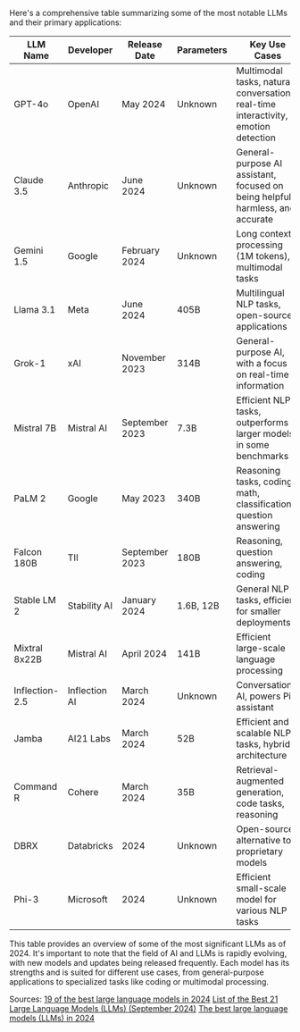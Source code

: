  Here's a comprehensive table summarizing some of the most notable LLMs and their primary applications:

| LLM Name | Developer | Release Date | Parameters | Key Use Cases |
|----------|-----------|--------------|------------|---------------|
| GPT-4o | OpenAI | May 2024 | Unknown | Multimodal tasks, natural conversations, real-time interactivity, emotion detection |
| Claude 3.5 | Anthropic | June 2024 | Unknown | General-purpose AI assistant, focused on being helpful, harmless, and accurate |
| Gemini 1.5 | Google | February 2024 | Unknown | Long context processing (1M tokens), multimodal tasks |
| Llama 3.1 | Meta | June 2024 | 405B | Multilingual NLP tasks, open-source applications |
| Grok-1 | xAI | November 2023 | 314B | General-purpose AI, with a focus on real-time information |
| Mistral 7B | Mistral AI | September 2023 | 7.3B | Efficient NLP tasks, outperforms larger models in some benchmarks |
| PaLM 2 | Google | May 2023 | 340B | Reasoning tasks, coding, math, classification, question answering |
| Falcon 180B | TII | September 2023 | 180B | Reasoning, question answering, coding |
| Stable LM 2 | Stability AI | January 2024 | 1.6B, 12B | General NLP tasks, efficient for smaller deployments |
| Mixtral 8x22B | Mistral AI | April 2024 | 141B | Efficient large-scale language processing |
| Inflection-2.5 | Inflection AI | March 2024 | Unknown | Conversational AI, powers Pi assistant |
| Jamba | AI21 Labs | March 2024 | 52B | Efficient and scalable NLP tasks, hybrid architecture |
| Command R | Cohere | March 2024 | 35B | Retrieval-augmented generation, code tasks, reasoning |
| DBRX | Databricks | 2024 | Unknown | Open-source alternative to proprietary models |
| Phi-3 | Microsoft | 2024 | Unknown | Efficient small-scale model for various NLP tasks |

This table provides an overview of some of the most significant LLMs as of 2024. It's important to note that the field of AI and LLMs is rapidly evolving, with new models and updates being released frequently. Each model has its strengths and is suited for different use cases, from general-purpose applications to specialized tasks like coding or multimodal processing.

Sources:
[19 of the best large language models in 2024](https://www.techtarget.com/whatis/feature/12-of-the-best-large-language-models)
[List of the Best 21 Large Language Models (LLMs) (September 2024)](https://explodingtopics.com/blog/list-of-llms)
[The best large language models (LLMs) in 2024](https://zapier.com/blog/best-llm/)